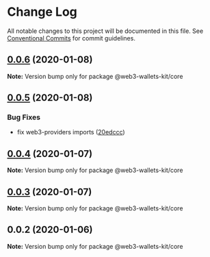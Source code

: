 # Change Log

All notable changes to this project will be documented in this file.
See [Conventional Commits](https://conventionalcommits.org) for commit guidelines.

## [0.0.6](https://github.com/akropolisio/web3-wallets-kit/compare/@web3-wallets-kit/core@0.0.5...@web3-wallets-kit/core@0.0.6) (2020-01-08)

**Note:** Version bump only for package @web3-wallets-kit/core





## [0.0.5](https://github.com/akropolisio/web3-wallets-kit/compare/@web3-wallets-kit/core@0.0.4...@web3-wallets-kit/core@0.0.5) (2020-01-08)


### Bug Fixes

* fix web3-providers imports ([20edccc](https://github.com/akropolisio/web3-wallets-kit/commit/20edccc1098c1c0fbf56723e3197efc8288d48e7))





## [0.0.4](https://github.com/akropolisio/web3-wallets-kit/compare/@web3-wallets-kit/core@0.0.3...@web3-wallets-kit/core@0.0.4) (2020-01-07)

**Note:** Version bump only for package @web3-wallets-kit/core





## [0.0.3](https://github.com/akropolisio/web3-wallets-kit/compare/@web3-wallets-kit/core@0.0.2...@web3-wallets-kit/core@0.0.3) (2020-01-07)

**Note:** Version bump only for package @web3-wallets-kit/core





## 0.0.2 (2020-01-06)

**Note:** Version bump only for package @web3-wallets-kit/core
